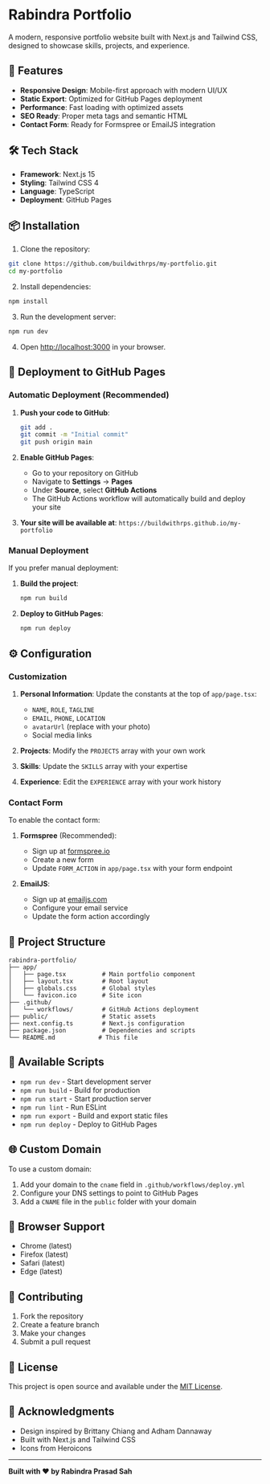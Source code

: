 # Rabindra Portfolio

A modern, responsive portfolio website built with Next.js and Tailwind CSS, designed to showcase skills, projects, and experience.

## 🚀 Features

- **Responsive Design**: Mobile-first approach with modern UI/UX
- **Static Export**: Optimized for GitHub Pages deployment
- **Performance**: Fast loading with optimized assets
- **SEO Ready**: Proper meta tags and semantic HTML
- **Contact Form**: Ready for Formspree or EmailJS integration

## 🛠️ Tech Stack

- **Framework**: Next.js 15
- **Styling**: Tailwind CSS 4
- **Language**: TypeScript
- **Deployment**: GitHub Pages

## 📦 Installation

1. Clone the repository:
```bash
git clone https://github.com/buildwithrps/my-portfolio.git
cd my-portfolio
```

2. Install dependencies:
```bash
npm install
```

3. Run the development server:
```bash
npm run dev
```

4. Open [http://localhost:3000](http://localhost:3000) in your browser.

## 🚀 Deployment to GitHub Pages

### Automatic Deployment (Recommended)

1. **Push your code to GitHub**:
   ```bash
   git add .
   git commit -m "Initial commit"
   git push origin main
   ```

2. **Enable GitHub Pages**:
   - Go to your repository on GitHub
   - Navigate to **Settings** → **Pages**
   - Under **Source**, select **GitHub Actions**
   - The GitHub Actions workflow will automatically build and deploy your site

3. **Your site will be available at**:
   `https://buildwithrps.github.io/my-portfolio`

### Manual Deployment

If you prefer manual deployment:

1. **Build the project**:
   ```bash
   npm run build
   ```

2. **Deploy to GitHub Pages**:
   ```bash
   npm run deploy
   ```

## ⚙️ Configuration

### Customization

1. **Personal Information**: Update the constants at the top of `app/page.tsx`:
   - `NAME`, `ROLE`, `TAGLINE`
   - `EMAIL`, `PHONE`, `LOCATION`
   - `avatarUrl` (replace with your photo)
   - Social media links

2. **Projects**: Modify the `PROJECTS` array with your own work

3. **Skills**: Update the `SKILLS` array with your expertise

4. **Experience**: Edit the `EXPERIENCE` array with your work history

### Contact Form

To enable the contact form:

1. **Formspree** (Recommended):
   - Sign up at [formspree.io](https://formspree.io)
   - Create a new form
   - Update `FORM_ACTION` in `app/page.tsx` with your form endpoint

2. **EmailJS**:
   - Sign up at [emailjs.com](https://emailjs.com)
   - Configure your email service
   - Update the form action accordingly

## 📁 Project Structure

```
rabindra-portfolio/
├── app/
│   ├── page.tsx          # Main portfolio component
│   ├── layout.tsx        # Root layout
│   ├── globals.css       # Global styles
│   └── favicon.ico       # Site icon
├── .github/
│   └── workflows/        # GitHub Actions deployment
├── public/               # Static assets
├── next.config.ts        # Next.js configuration
├── package.json          # Dependencies and scripts
└── README.md            # This file
```

## 🔧 Available Scripts

- `npm run dev` - Start development server
- `npm run build` - Build for production
- `npm run start` - Start production server
- `npm run lint` - Run ESLint
- `npm run export` - Build and export static files
- `npm run deploy` - Deploy to GitHub Pages

## 🌐 Custom Domain

To use a custom domain:

1. Add your domain to the `cname` field in `.github/workflows/deploy.yml`
2. Configure your DNS settings to point to GitHub Pages
3. Add a `CNAME` file in the `public` folder with your domain

## 📱 Browser Support

- Chrome (latest)
- Firefox (latest)
- Safari (latest)
- Edge (latest)

## 🤝 Contributing

1. Fork the repository
2. Create a feature branch
3. Make your changes
4. Submit a pull request

## 📄 License

This project is open source and available under the [MIT License](LICENSE).

## 🙏 Acknowledgments

- Design inspired by Brittany Chiang and Adham Dannaway
- Built with Next.js and Tailwind CSS
- Icons from Heroicons

---

**Built with ❤️ by Rabindra Prasad Sah**

